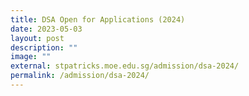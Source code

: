 ```yaml
---
title: DSA Open for Applications (2024)
date: 2023-05-03
layout: post
description: ""
image: ""
external: stpatricks.moe.edu.sg/admission/dsa-2024/
permalink: /admission/dsa-2024/
---
```

